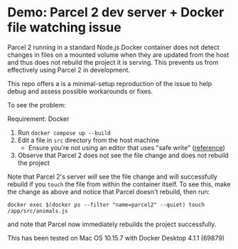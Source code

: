 # Demo: Parcel 2 dev server + Docker file watching issue

Parcel 2 running in a standard Node.js Docker container does not detect changes in files on a mounted volume when they are updated from the host and thus does not rebuild the project it is serving. This prevents us from effectively using Parcel 2 in development.

This repo offers a is a minimal-setup reproduction of the issue to help debug and assess possible workarounds or fixes.

To see the problem:

Requirement: Docker

1. Run `docker compose up --build`
2. Edit a file in `src` directory from the host machine
    - Ensure you're not using an editor that uses "safe write" ([reference](https://parceljs.org/features/development#safe-write))
3. Observe that Parcel 2 does not see the file change and does not rebuild the project

Note that Parcel 2's server *will* see the file change and will successfully rebuild if you `touch` the file from within the container itself. To see this, make the change as above and notice that Parcel doesn't rebuild, then run:

```
docker exec $(docker ps --filter "name=parcel2" --quiet) touch /app/src/animals.js
````

and note that Parcel now immediately rebuilds the project successfully.

This has been tested on Mac OS 10.15.7 with Docker Desktop 4.1.1 (69879)
